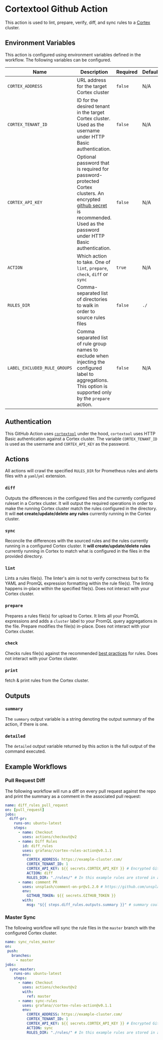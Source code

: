 # Cortextool Github Action

This action is used to lint, prepare, verify, diff, and sync rules to a [Cortex](https://github.com/cortexproject/cortex) cluster.

## Environment Variables

This action is configured using environment variables defined in the workflow. The following variables can be configured.

| Name                         | Description                                                                                                                                                                                                                                | Required | Default |
| ---------------------------- | ------------------------------------------------------------------------------------------------------------------------------------------------------------------------------------------------------------------------------------------ | -------- | ------- |
| `CORTEX_ADDRESS`             | URL address for the target Cortex cluster                                                                                                                                                                                                  | `false`  | N/A     |
| `CORTEX_TENANT_ID`           | ID for the desired tenant in the target Cortex cluster. Used as the username under HTTP Basic authentication.                                                                                                                                                                                     | `false`  | N/A     |
| `CORTEX_API_KEY`             | Optional password that is required for password-protected Cortex clusters. An encrypted [github secret](https://help.github.com/en/actions/automating-your-workflow-with-github-actions/creating-and-using-encrypted-secrets ) is recommended. Used as the password under HTTP Basic authentication. | `false`  | N/A     |
| `ACTION`                     | Which action to take. One of `lint`, `prepare`, `check`, `diff` or `sync`                                                                                                                                                                  | `true`   | N/A     |
| `RULES_DIR`                  | Comma-separated list of directories to walk in order to source rules files                                                                                                                                                                 | `false`  | `./`    |
| `LABEL_EXCLUDED_RULE_GROUPS` | Comma separated list of rule group names to exclude when injecting the configured label to aggregations. This option is supported only by the `prepare` action.                                                                            | `false`  | N/A     |

## Authentication

This GitHub Action uses [`cortextool`](https://github.com/grafana/cortex-tools) under the hood, `cortextool` uses HTTP Basic authentication against a Cortex cluster. The variable `CORTEX_TENANT_ID` is used as the username and `CORTEX_API_KEY` as the password.

## Actions

All actions will crawl the specified `RULES_DIR` for Prometheus rules and alerts files with a `yaml`/`yml` extension.

### `diff`

Outputs the differences in the configured files and the currently configured ruleset in a Cortex cluster. It will output the required operations in order to make the running Cortex cluster match the rules configured in the directory. It will **not create/update/delete any rules** currently running in the Cortex cluster.

### `sync`

Reconcile the differences with the sourced rules and the rules currently running in a configured Cortex cluster. It **will create/update/delete rules** currently running in Cortex to match what is configured in the files in the provided directory.

### `lint`

Lints a rules file(s). The linter's aim is not to verify correctness but to fix YAML and PromQL expression formatting within the rule file(s). The linting happens in-place within the specified file(s). Does not interact with your Cortex cluster.

### `prepare`
Prepares a rules file(s) for upload to Cortex. It lints all your PromQL expressions and adds a `cluster` label to your PromQL query aggregations in the file. Prepare modifies the file(s) in-place. Does not interact with your Cortex cluster.

### `check`

Checks rules file(s) against the recommended [best practices](https://prometheus.io/docs/practices/rules/) for rules. Does not interact with your Cortex cluster.

### `print`

fetch & print rules from the Cortex cluster.

## Outputs

### `summary`

The `summary` output variable is a string denoting the output summary of the action, if there is one.

### `detailed`

The `detailed` output variable returned by this action is the full output of the command executed.

## Example Workflows

### Pull Request Diff

The following workflow will run a diff on every pull request against the repo and print the summary as a comment in the associated pull request:

```yaml
name: diff_rules_pull_request
on: [pull_request]
jobs:
  diff-pr:
    runs-on: ubuntu-latest
    steps:
      - name: Checkout
        uses: actions/checkout@v2
      - name: Diff Rules
        id: diff_rules
        uses: grafana//cortex-rules-action@v0.1.1
        env:
          CORTEX_ADDRESS: https://example-cluster.com/
          CORTEX_TENANT_ID: 1
          CORTEX_API_KEY: ${{ secrets.CORTEX_API_KEY }} # Encrypted Github Secret https://help.github.com/en/actions/automating-your-workflow-with-github-actions/creating-and-using-encrypted-secrets
          ACTION: diff
          RULES_DIR: "./rules/" # In this example rules are stored in a rules directory in the repo
      - name: comment PR
        uses: unsplash/comment-on-pr@v1.2.0 # https://github.com/unsplash/comment-on-pr
        env:
          GITHUB_TOKEN: ${{ secrets.GITHUB_TOKEN }}
        with:
          msg: "${{ steps.diff_rules.outputs.summary }}" # summary could be replaced with detailed for a more granular view
```

### Master Sync

The following workflow will sync the rule files in the `master` branch with the configured Cortex cluster.

```yaml
name: sync_rules_master
on:
 push:
   branches:
     - master
jobs:
  sync-master:
    runs-on: ubuntu-latest
    steps:
      - name: Checkout
        uses: actions/checkout@v2
        with:
          ref: master
      - name: sync-rules
        uses: grafana//cortex-rules-action@v0.1.1
        env:
          CORTEX_ADDRESS: https://example-cluster.com/
          CORTEX_TENANT_ID: 1
          CORTEX_API_KEY: ${{ secrets.CORTEX_API_KEY }} # Encrypted Github Secret https://help.github.com/en/actions/automating-your-workflow-with-github-actions/creating-and-using-encrypted-secrets
          ACTION: sync
          RULES_DIR: "./rules/" # In this example rules are stored in a rules directory in the repo
```
